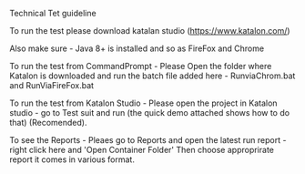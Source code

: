 Technical Tet guideline

To run the test please download katalan studio (https://www.katalon.com/)

Also make sure - Java 8+ is installed and so as FireFox and Chrome

To run the test from CommandPrompt - Please Open the folder where Katalon is downloaded and run the batch file added here - RunviaChrom.bat and RunViaFireFox.bat

To run the test from Katalon Studio - Please open the project in Katalon studio - go to Test suit and run (the quick demo attached shows how to do that) (Recomended).

To see the Reports - Pleaes go to Reports and open the latest run report - right click here and 'Open Container Folder' Then choose approprirate report it comes in various format. 
